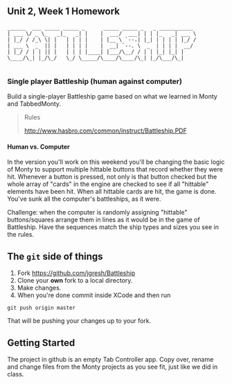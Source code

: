 ## Unit 2, Week 1 Homework

```
______  ___ _____ _____ _      _____ _____ _   _ ___________ 
| ___ \/ _ \_   _|_   _| |    |  ___/  ___| | | |_   _| ___ \
| |_/ / /_\ \| |   | | | |    | |__ \ `--.| |_| | | | | |_/ /
| ___ \  _  || |   | | | |    |  __| `--. \  _  | | | |  __/ 
| |_/ / | | || |   | | | |____| |___/\__/ / | | |_| |_| |
\____/\_| |_/\_/   \_/ \_____/\____/\____/\_| |_/\___/\_| 
                                                             
```

### Single player Battleship (human against computer)

Build a single-player Battleship game based on what we learned in
Monty and TabbedMonty.

> Rules
> 
> http://www.hasbro.com/common/instruct/Battleship.PDF

#### Human vs. Computer
In the version you'll work on this weekend you'll be changing the basic
logic of Monty to support multiple hittable buttons that record
whether they were hit. Whenever a button is pressed, not only is that button
checked but the whole array of "cards" in the engine are checked to see
if all "hittable" elements have been hit. When all hittable cards are
hit, the game is done. You've sunk all the computer's battleships, as it were.

Challenge: when the computer is randomly assigning "hittable" buttons/squares 
arrange them in lines as it would be in the game of Battleship. Have the 
sequences match the ship types and sizes you see in the rules.

## The ```git``` side of things

1. Fork https://github.com/jgresh/Battleship
2. Clone your **own** fork to a local directory.
3. Make changes.
4. When you're done commit inside XCode and then run
```
git push origin master
```
That will be pushing your changes up to your fork.

## Getting Started

The project in github is an empty Tab Controller app. Copy over, rename and change
files from the Monty projects as you see fit, just like we did in class.

